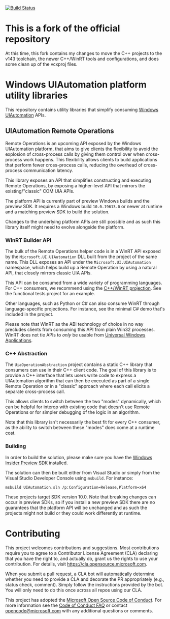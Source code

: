[![Build Status](https://dev.azure.com/ms/Microsoft-UI-UIAutomation/_apis/build/status/Microsoft-UI-UIAutomation%20Desktop%20CI?branchName=main)](https://dev.azure.com/ms/Microsoft-UI-UIAutomation/_build/latest?definitionId=378&branchName=main)

# This is a fork of the official repository

At this time, this fork contains my changes to move the C++ projects to the v143 toolchain, the newer C++/WinRT tools and configurations, and does some clean up of the vcxproj files.

# Windows UIAutomation platform utility libraries

This repository contains utility libraries that simplify consuming [Windows UIAutomation](https://docs.microsoft.com/en-us/windows/win32/winauto/entry-uiauto-win32)
APIs.

## UIAutomation Remote Operations

Remote Operations is an upcoming API exposed by the Windows UIAutomation platform, that aims to give clients
the flexibility to avoid the explosion of cross-process calls by giving them control over when cross-process
work happens. This flexibility allows clients to build applications that perform fewer cross-process calls,
reducing the overhead of cross-process communication latency.

This library exposes an API that simplifies constructing and executing Remote Operations, by exposing a
higher-level API that mirrors the existing/"classic" COM UIA APIs.

The platform API is currently part of preview Windows builds and the preview SDK. It requires a Windows build
`10.0.19613.0` or newer at runtime and a matching preview SDK to build the solution.

Changes to the underlying platform APIs are still possible and as such this library itself might need to
evolve alongside the platform.

### WinRT Builder API

The bulk of the Remote Operations helper code is in a WinRT API exposed by the `Microsoft.UI.UIAutomation` DLL
built from the project of the same name. This DLL exposes an API under the `Microsoft.UI.UIAutomation`
namespace, which helps build up a Remote Operation by using a natural API, that closely mirrors classic
UIA APIs.

This API can be consumed from a wide variety of programming languages. For C++ consumers, we recommend
using the [C++/WinRT projection](https://github.com/Microsoft/cppwinrt). See the functional tests project
for an example.

Other languages, such as Python or C# can also consume WinRT through language-specific projections.
For instance, see the minimal C# demo that's included in the project.

Please note that WinRT as the ABI technology of choice in no way precludes clients from consuming
this API from plain Win32 processes. WinRT does not tie APIs to _only_ be usable from [Universal
Windows Applications](https://docs.microsoft.com/en-us/windows/uwp/get-started/universal-application-platform-guide).

### C++ Abstraction

The `UiaOperationAbstraction` project contains a static C++ library that consumers can use in their
C++ client code. The goal of this library is to provide a C++ interface that lets users write code
to express a UIAutomation algorithm that can then be executed as part of a single Remote Operation or
in a "classic" approach where each call elicits a separate cross-process call.

This allows clients to switch between the two "modes" dynamically, which can be helpful for interop
with existing code that doesn't use Remote Operations or for simpler debugging of the logic in an
algorithm.

Note that this library isn't necessarily the best fit for every C++ consumer, as the ability to switch
between these "modes" does come at a runtime cost.

### Building

In order to build the solution, please make sure you have the [Windows Insider Preview SDK](https://www.microsoft.com/en-us/software-download/windowsinsiderpreviewSDK)
installed. 

The solution can then be built either from Visual Studio or simply from the Visual Studio Developer
Console using `msbuild`. For instance:

```
msbuild UIAutomation.sln /p:Configuration=Release,Platform=x64
```

These projects target SDK version 10.0. Note that breaking changes can occur in preview SDKs, so if you install a new preview SDK there are no guarantees that the platform API will be unchanged and as such the projects might not build or they could work differently at runtime.
 
# Contributing

This project welcomes contributions and suggestions.  Most contributions require you to agree to a
Contributor License Agreement (CLA) declaring that you have the right to, and actually do, grant us
the rights to use your contribution. For details, visit https://cla.opensource.microsoft.com.

When you submit a pull request, a CLA bot will automatically determine whether you need to provide
a CLA and decorate the PR appropriately (e.g., status check, comment). Simply follow the instructions
provided by the bot. You will only need to do this once across all repos using our CLA.

This project has adopted the [Microsoft Open Source Code of Conduct](https://opensource.microsoft.com/codeofconduct/).
For more information see the [Code of Conduct FAQ](https://opensource.microsoft.com/codeofconduct/faq/) or
contact [opencode@microsoft.com](mailto:opencode@microsoft.com) with any additional questions or comments.
